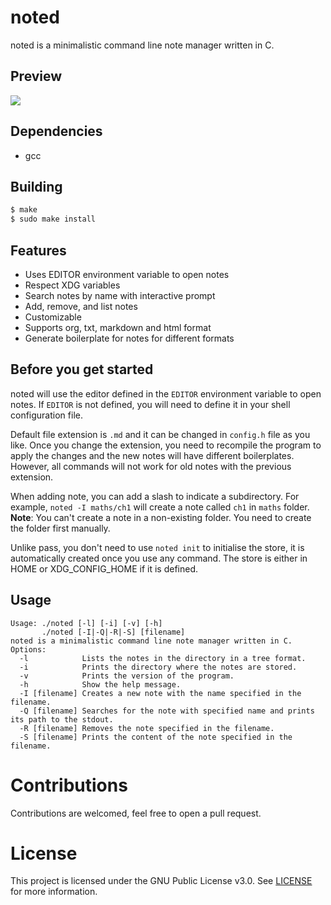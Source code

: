 # noted

noted is a minimalistic command line note manager written in C.

## Preview
![](https://r2.e-z.host/3c62bb3a-a8a9-43f6-afd6-553646f51dc4/lzwqimtg.png)

## Dependencies
- gcc

## Building
```sh
$ make
$ sudo make install
```
## Features
- Uses EDITOR environment variable to open notes
- Respect XDG variables
- Search notes by name with interactive prompt
- Add, remove, and list notes
- Customizable
- Supports org, txt, markdown and html format
- Generate boilerplate for notes for different formats

## Before you get started
noted will use the editor defined in the `EDITOR` environment variable to open notes. If `EDITOR` is not defined, you will need to define it in your shell configuration file.

Default file extension is `.md` and it can be changed in `config.h` file as you like. Once you change the extension, you need to recompile the program to apply the changes and the new notes will have different boilerplates. However, all commands will not work for old notes with the previous extension.

When adding note, you can add a slash to indicate a subdirectory. For example, `noted -I maths/ch1` will create a note called `ch1` in `maths` folder. **Note**: You can't create a note in a non-existing folder. You need to create the folder first manually.

Unlike pass, you don't need to use `noted init` to initialise the store, it is automatically created once you use any command. The store is either in HOME or XDG_CONFIG_HOME if it is defined.

## Usage
```
Usage: ./noted [-l] [-i] [-v] [-h]
       ./noted [-I|-Q|-R|-S] [filename]
noted is a minimalistic command line note manager written in C.
Options:
  -l		    Lists the notes in the directory in a tree format.
  -i		    Prints the directory where the notes are stored.
  -v		    Prints the version of the program.
  -h		    Show the help message.
  -I [filename]	Creates a new note with the name specified in the filename.
  -Q [filename]	Searches for the note with specified name and prints its path to the stdout.
  -R [filename]	Removes the note specified in the filename.
  -S [filename]	Prints the content of the note specified in the filename.
```

# Contributions
Contributions are welcomed, feel free to open a pull request.

# License
This project is licensed under the GNU Public License v3.0. See [LICENSE](https://github.com/night0721/noted/blob/master/LICENSE) for more information.

